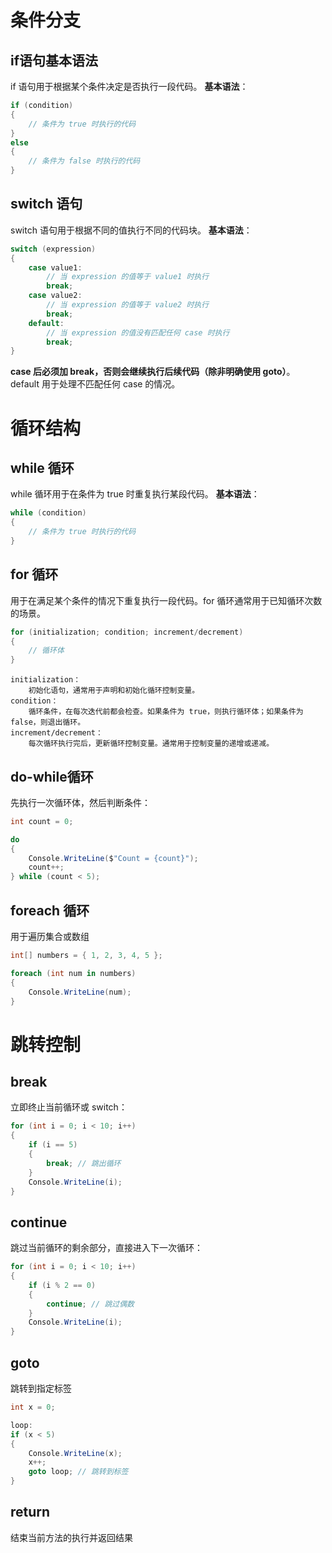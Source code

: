 # 条件分支
## if语句基本语法
if 语句用于根据某个条件决定是否执行一段代码。
**基本语法**：
```csharp
if (condition)
{
    // 条件为 true 时执行的代码
}
else
{
    // 条件为 false 时执行的代码
}
```

## switch 语句
switch 语句用于根据不同的值执行不同的代码块。
**基本语法**：
```csharp
switch (expression)
{
    case value1:
        // 当 expression 的值等于 value1 时执行
        break;
    case value2:
        // 当 expression 的值等于 value2 时执行
        break;
    default:
        // 当 expression 的值没有匹配任何 case 时执行
        break;
}
```
**case 后必须加 break，否则会继续执行后续代码（除非明确使用 goto）**。
default 用于处理不匹配任何 case 的情况。

# 循环结构
## while 循环
while 循环用于在条件为 true 时重复执行某段代码。
**基本语法**：
```csharp
while (condition)
{
    // 条件为 true 时执行的代码
}
```

## for 循环
用于在满足某个条件的情况下重复执行一段代码。for 循环通常用于已知循环次数的场景。
```csharp
for (initialization; condition; increment/decrement)
{
    // 循环体
}
```
    initialization：
        初始化语句，通常用于声明和初始化循环控制变量。
    condition：
        循环条件，在每次迭代前都会检查。如果条件为 true，则执行循环体；如果条件为 false，则退出循环。
    increment/decrement：
        每次循环执行完后，更新循环控制变量。通常用于控制变量的递增或递减。

## do-while循环
先执行一次循环体，然后判断条件：
```csharp
int count = 0;

do
{
    Console.WriteLine($"Count = {count}");
    count++;
} while (count < 5);
```

## foreach 循环
用于遍历集合或数组
```csharp
int[] numbers = { 1, 2, 3, 4, 5 };

foreach (int num in numbers)
{
    Console.WriteLine(num);
}
```

# 跳转控制
## break
立即终止当前循环或 switch：
```csharp
for (int i = 0; i < 10; i++)
{
    if (i == 5)
    {
        break; // 跳出循环
    }
    Console.WriteLine(i);
}
```
## continue
跳过当前循环的剩余部分，直接进入下一次循环：
```csharp
for (int i = 0; i < 10; i++)
{
    if (i % 2 == 0)
    {
        continue; // 跳过偶数
    }
    Console.WriteLine(i);
}
```

## goto
跳转到指定标签
```csharp
int x = 0;

loop:
if (x < 5)
{
    Console.WriteLine(x);
    x++;
    goto loop; // 跳转到标签
}
```

## return
结束当前方法的执行并返回结果
